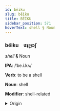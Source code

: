 ```yaml
---
id: bëiku
slug: bëiku
title: BËİKU
sidebar_position: 571
hoverText: shell § Noun
---
```


### bëiku&emsp;<span kind="abugida">ʋʇɽɟɔʃ</span>

*shell* **§** Noun

**IPA**: /ˈbe.i.kʌ/

**Verb**: to be a shell

**Noun**: shell

**Modifier**: shell-related

<details>
    <summary>Origin</summary>
    Mandarin 貝殼 bèiké /pei̯4 kʰɤ2/<br/>
    <em>Sino-Tibetan Language Family</em>
</details>